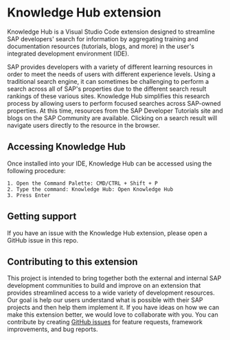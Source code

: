 # Knowledge Hub extension
Knowledge Hub is a Visual Studio Code extension designed to streamline SAP developers' search for information by aggregating training and documentation resources (tutorials, blogs, and more) in the user's integrated development environment (IDE). 

SAP provides developers with a variety of different learning resources in order to meet the needs of users with different experience levels. Using a traditional search engine, it can sometimes be challenging to perform a search across all of SAP's properties due to the different search result rankings of these various sites. Knowledge Hub simplifies this research process by allowing users to perform focused searches across SAP-owned properties. At this time, resources from the SAP Developer Tutorials site and blogs on the SAP Community are available. Clicking on a search result will navigate users directly to the resource in the browser. 

## Accessing Knowledge Hub
Once installed into your IDE, Knowledge Hub can be accessed using the following procedure:
```
1. Open the Command Palette: CMD/CTRL + Shift + P
2. Type the command: Knowledge Hub: Open Knowledge Hub
3. Press Enter
```
## Getting support
If you have an issue with the Knowledge Hub extension, please open a GitHub issue in this repo. 

## Contributing to this extension
This project is intended to bring together both the external and internal SAP development communities to build and improve on an extension that provides streamlined access to a wide variety of development resources. Our goal is help our users understand what is possible with their SAP projects and then help them implement it. If you have ideas on how we can make this extension better, we would love to collaborate with you. You can contribute by creating [GitHub issues](https://github.com/SAP/knowledge-hub-extension/issues) for feature requests, framework improvements, and bug reports. 

